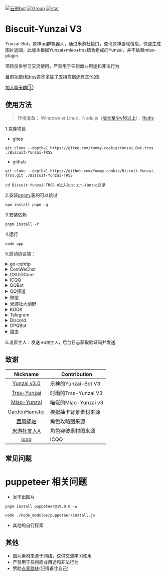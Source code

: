[![云崽bot](https://img.shields.io/badge/%E4%BA%91%E5%B4%BD-v3.1.3-black?style=flat-square&logo=dependabot)](https://gitee.com/Yummy-cookie/Yunzai-Bot/) [![Group](https://img.shields.io/badge/群号-950817968-red?style=flat-square&logo=GroupMe&logoColor=white)](https://h5.qun.qq.com/s/hFFOCBqprO) <a href='https://gitee.com/Yummy-cookie/Yunzai-Bot-trss/stargazers'><img src='https://gitee.com/Yummy-cookie/Yunzai-Bot-trss/badge/star.svg?theme=dark' alt='star'></img></a>


# Biscuit-Yunzai V3
Yunzai-Bot，原神qq群机器人，通过米游社接口，查询原神游戏信息，快速生成图片返回，此版本根据Yunzai+miao+trss结合组成的Yunzai，并不依赖miao-plugin

项目仅供学习交流使用，严禁用于任何商业用途和非法行为

[目前功能(和trss差不多除了支持签到还有其他的)](https://gitee.com/TimeRainStarSky/Yunzai)

[加入聊天群①](https://gitee.com/Yummy-cookie/Yunzai-Bot-trss)

## 使用方法
>环境准备： Windows or Linux，Node.js（[版本至少v16以上](http://nodejs.cn/download/)），[Redis](https://redis.io/docs/getting-started/installation/)

1.克隆项目
- gitee
```
git clone --depth=1 https://gitee.com/Yummy-cookie/Yunzai-Bot-trss ./Biscuit-Yunzai-TRSS
```
- github
```
git clone --depth=1 https://github.com/Yummy-cookie/Biscuit-Yunzai-trss.git ./Biscuit-Yunzai-TRSS
```
```
cd Biscuit-Yunzai-TRSS #进入Biscuit-Yunzai目录
```
2.安装[pnpm](https://pnpm.io/zh/installation),装的可以跳过
```
npm install pnpm -g
```
3.安装依赖
```
pnpm install -P
```
4.运行
```
node app
```

5.启动协议端：

<details><summary>go-cqhttp</summary>

下载运行 [go-cqhttp](https://docs.go-cqhttp.org)，选择反向 WebSocket，修改 `config.yml`，以下为必改项：

```
uin: 账号
password: '密码'
post-format: array
universal: ws://localhost:2536/go-cqhttp
```

</details>

<details><summary>ComWeChat</summary>

下载运行 [ComWeChat](https://justundertaker.github.io/ComWeChatBotClient)，修改 `.env`，以下为必改项：

```
websocekt_type = "Backward"
websocket_url = ["ws://localhost:2536/ComWeChat"]
```

</details>

<details><summary>GSUIDCore</summary>

下载运行 [GenshinUID 插件](http://docs.gsuid.gbots.work/#/AdapterList)，GSUIDCore 连接地址 修改为：

```
ws://localhost:2536/GSUIDCore
```

</details>

<details><summary>ICQQ</summary>

[TRSS-Yunzai ICQQ Plugin](../../../Yunzai-ICQQ-Plugin)

</details>

<details><summary>QQBot</summary>

[TRSS-Yunzai QQBot Plugin](../../../Yunzai-QQBot-Plugin)

</details>

<details><summary>QQ频道</summary>

[TRSS-Yunzai QQGuild Plugin](../../../Yunzai-QQGuild-Plugin)

</details>

<details><summary>微信</summary>

[TRSS-Yunzai WeChat Plugin](../../../Yunzai-WeChat-Plugin)

</details>

<details><summary>米游社大别野</summary>

[TRSS-Yunzai mysVilla Plugin](../../../Yunzai-mysVilla-Plugin)

</details>

<details><summary>KOOK</summary>

[TRSS-Yunzai KOOK Plugin](../../../Yunzai-KOOK-Plugin)

</details>

<details><summary>Telegram</summary>

[TRSS-Yunzai Telegram Plugin](../../../Yunzai-Telegram-Plugin)

</details>

<details><summary>Discord</summary>

[TRSS-Yunzai Discord Plugin](../../../Yunzai-Discord-Plugin)

</details>

<details><summary>OPQBot</summary>

下载运行 [OPQBot](https://opqbot.com)，启动参数添加：

```
-wsserver ws://localhost:2536/OPQBot
```

</details>

<details><summary>路由</summary>

[TRSS-Yunzai Route Plugin](../../../Yunzai-Route-Plugin)

</details>

6.设置主人：发送 `#设置主人`，后台日志获取验证码并发送

## 致谢

|                           Nickname                            | Contribution     |
|:-------------------------------------------------------------:|------------------|
|      [Yunzai v3.0](https://gitee.com/le-niao/Yunzai-Bot)      | 乐神的Yunzai-Bot V3 |
|      [Trss-Yunzai](https://gitee.com/TimeRainStarSky/Yunzai)  | 时雨的Trss-Yunzai V3 |
|      [Miao-Yunzai](https://gitee.com/yoimiya-kokomi/Miao-Yunzai) | 喵佬的Miao-Yunzai v3 |
| [GardenHamster](https://github.com/GardenHamster/GenshinPray) | 模拟抽卡背景素材来源       |
|      [西风驿站](https://bbs.mihoyo.com/ys/collection/839181)      | 角色攻略图来源          |
|     [米游社友人A](https://bbs.mihoyo.com/ys/collection/428421)     | 角色突破素材图来源        |
| [icqq](https://github.com/icqqjs/icqq) | ICQQ             |

## 常见问题
# puppeteer 相关问题
- 发不出图片
```
pnpm install puppeteer@19.0.0 -w
```
```
node ./node_modules/puppeteer/install.js
```
- 其他的自行探索

## 其他
- 图片素材来源于网络，仅供交流学习使用
- 严禁用于任何商业用途和非法行为
- 赞助[点我跳转](https://www.biscuilt.top/qr.png)(记得备注自己)
